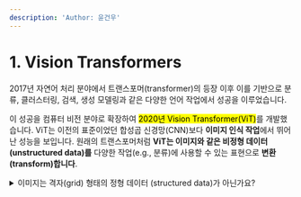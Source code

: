 ```yaml
---
description: 'Author: 윤건우'
---
```


# 1. Vision Transformers

&#x20;   2017년 자연어 처리 분야에서 트랜스포머(transformer)의 등장 이후 이를 기반으로 분류, 클러스터링, 검색, 생성 모델링과 같은 다양한 언어 작업에서 성공을 이루었습니다.&#x20;

&#x20;   이 성공을 컴퓨터 비전 분야로 확장하여 <mark style="background-color:yellow;">2020년 Vision Transformer(ViT)</mark>를 개발했습니다. ViT는 이전의 표준이었던 합성곱 신경망(CNN)보다 **이미지 인식 작업**에서 뛰어난 성능을 보입니다. 원래의 트랜스포머처럼 **ViT는 이미지와 같은 비정형 데이터 (unstructured data)를** 다양한 작업(e.g., 분류)에 사용할 수 있는 표현으로 **변환(transform)합니다**.

<details>

<summary>이미지는 격자(grid) 형태의 정형 데이터 (structured data)가 아닌가요?</summary>

**이미지는** 픽셀 단위로 정규 격자 구조 (regular grid structure)를 가지고 있지만,  **데이터 분석과 머신러닝에서 비정형 데이터로 간주**됩니다. 이러한 분류가 이루어지는 이유는 <mark style="background-color:yellow;">이미지에 담긴 정보와 패턴이 전통적인 데이터 분석 도구로 쉽게 해석할 수 있도록 명시적으로 조직되어 있지 않기 (not explicitly organized)</mark> 때문입니다. 그 이유는 다음과 같습니다:

</details>





